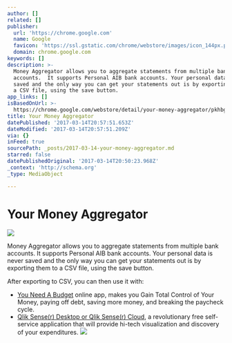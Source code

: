 ```yaml
---
author: []
related: []
publisher:
  url: 'https://chrome.google.com'
  name: Google
  favicon: 'https://ssl.gstatic.com/chrome/webstore/images/icon_144px.png'
  domain: chrome.google.com
keywords: []
description: >-
  Money Aggregator allows you to aggregate statements from multiple bank
  accounts.  It supports Personal AIB bank accounts. Your personal data is never
  saved and the only way you can get your statements out is by exporting them to
  a CSV file, using the save button. 
app_links: []
isBasedOnUrl: >-
  https://chrome.google.com/webstore/detail/your-money-aggregator/pkhbgealgppobjjkeahfgknimjonelkn?hl=en
title: Your Money Aggregator
datePublished: '2017-03-14T20:57:51.653Z'
dateModified: '2017-03-14T20:57:51.209Z'
via: {}
inFeed: true
sourcePath: _posts/2017-03-14-your-money-aggregator.md
starred: false
datePublishedOriginal: '2017-03-14T20:50:23.968Z'
_context: 'http://schema.org'
_type: MediaObject

---
```

# Your Money Aggregator
![](https://s3-us-west-2.amazonaws.com/the-grid-img/p/49cb35c07ecede79284fddeac345e4f3db1238d2)

Money Aggregator allows you to aggregate statements from multiple bank accounts. It supports Personal AIB bank accounts. Your personal data is never saved and the only way you can get your statements out is by exporting them to a CSV file, using the save button. 

After exporting to CSV, you can then use it with:

* [You Need A Budget][0] online app, makes you Gain Total Control of Your Money, paying off debt, saving more money, and breaking the paycheck cycle.
* [Qlik Sense(r) Desktop or Qlik Sense(r) Cloud][1], a revolutionary free self-service application that will provide hi-tech visualization and discovery of your expenditures.
![](https://the-grid-user-content.s3-us-west-2.amazonaws.com/f1d2ec74-bdb0-42a9-84d1-d91f9de92518.jpg)

[0]: https://www.youneedabudget.com/
[1]: http://www.qlik.com/us/try-or-buy/